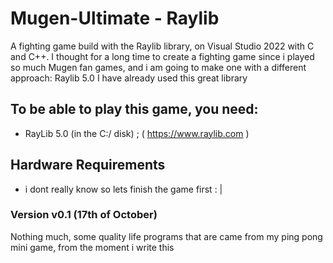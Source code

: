 # Mugen-Ultimate - Raylib

A fighting game build with the Raylib library, on Visual Studio 2022 with C and C++. I thought for a long time to create a fighting game since i played so much Mugen fan games, and i am going to make one with a different approach: Raylib 5.0
I have already used this great library

## To be able to play this game, you need:
- RayLib 5.0 (in the C:/ disk) ; ( https://www.raylib.com )

## Hardware Requirements
- i dont really know so lets finish the game first : |


### Version v0.1 (17th of October)
  Nothing much, some quality life programs that are came from my ping pong mini game, from the moment i write this
